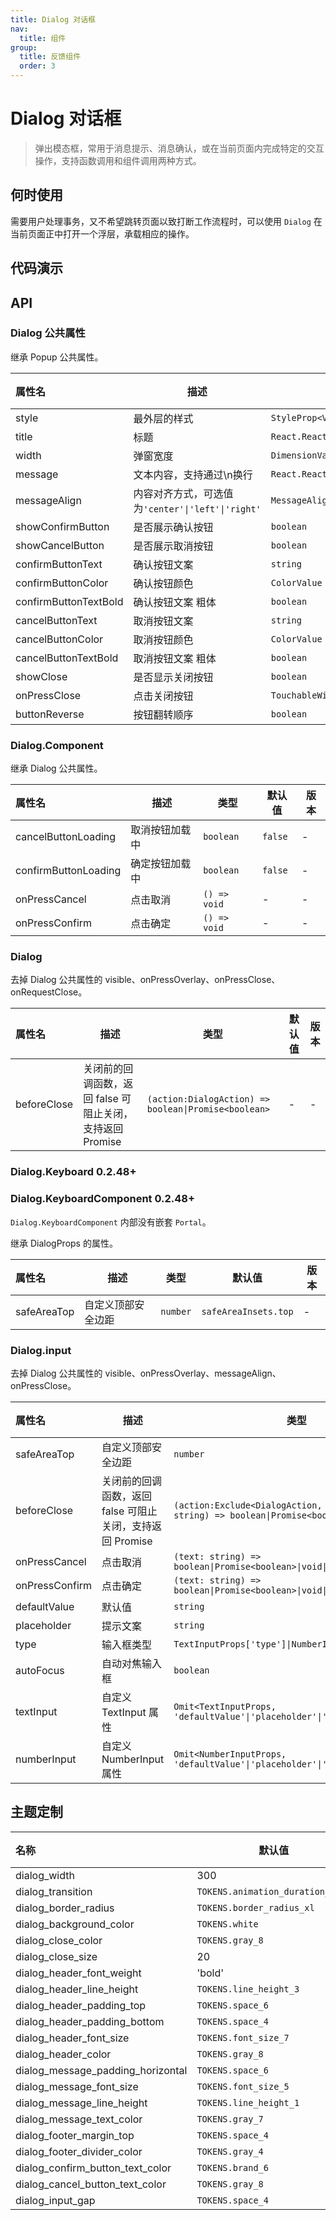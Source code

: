 ```yaml
---
title: Dialog 对话框
nav:
  title: 组件
group:
  title: 反馈组件
  order: 3
---
```


# Dialog 对话框

> 弹出模态框，常用于消息提示、消息确认，或在当前页面内完成特定的交互操作，支持函数调用和组件调用两种方式。

## 何时使用

需要用户处理事务，又不希望跳转页面以致打断工作流程时，可以使用 `Dialog` 在当前页面正中打开一个浮层，承载相应的操作。

## 代码演示

<code src="./__fixtures__/base.tsx"></code>

<code src="./__fixtures__/input.tsx"></code>

<code src="./__fixtures__/other.tsx"></code>

<code src="./__fixtures__/keyboard.tsx"></code>

## API

### Dialog 公共属性

继承 Popup 公共属性。

| 属性名                | 描述                                              | 类型                                       | 默认值     | 版本 |
| :-------------------- | ------------------------------------------------- | ------------------------------------------ | ---------- | ---- |
| style                 | 最外层的样式                                      | `StyleProp<ViewStyle>`                     | -          | -    |
| title                 | 标题                                              | `React.ReactNode`                          | -          | -    |
| width                 | 弹窗宽度                                          | `DimensionValue`                           | `300`      | -    |
| message               | 文本内容，支持通过\n换行                          | `React.ReactNode`                          | -          | -    |
| messageAlign          | 内容对齐方式，可选值为`'center'\|'left'\|'right'` | `MessageAlign`                             | `'center'` | -    |
| showConfirmButton     | 是否展示确认按钮                                  | `boolean`                                  | `true`     | -    |
| showCancelButton      | 是否展示取消按钮                                  | `boolean`                                  | -          | -    |
| confirmButtonText     | 确认按钮文案                                      | `string`                                   | `'确认'`   | -    |
| confirmButtonColor    | 确认按钮颜色                                      | `ColorValue`                               | -          | -    |
| confirmButtonTextBold | 确认按钮文案 粗体                                 | `boolean`                                  | `true`     | -    |
| cancelButtonText      | 取消按钮文案                                      | `string`                                   | `'取消'`   | -    |
| cancelButtonColor     | 取消按钮颜色                                      | `ColorValue`                               | -          | -    |
| cancelButtonTextBold  | 取消按钮文案 粗体                                 | `boolean`                                  | `false`    | -    |
| showClose             | 是否显示关闭按钮                                  | `boolean`                                  | `false`    | -    |
| onPressClose          | 点击关闭按钮                                      | `TouchableWithoutFeedbackProps['onPress']` | -          | -    |
| buttonReverse         | 按钮翻转顺序                                      | `boolean`                                  | `false`    | -    |

### Dialog.Component

继承 Dialog 公共属性。

| 属性名               | 描述           | 类型         | 默认值  | 版本 |
| :------------------- | -------------- | ------------ | ------- | ---- |
| cancelButtonLoading  | 取消按钮加载中 | `boolean`    | `false` | -    |
| confirmButtonLoading | 确定按钮加载中 | `boolean`    | `false` | -    |
| onPressCancel        | 点击取消       | `() => void` | -       | -    |
| onPressConfirm       | 点击确定       | `() => void` | -       | -    |

### Dialog

去掉 Dialog 公共属性的 visible、onPressOverlay、onPressClose、onRequestClose。

| 属性名      | 描述                                                      | 类型                                                 | 默认值 | 版本 |
| :---------- | --------------------------------------------------------- | ---------------------------------------------------- | ------ | ---- |
| beforeClose | 关闭前的回调函数，返回 false 可阻止关闭，支持返回 Promise | `(action:DialogAction) => boolean\|Promise<boolean>` | -      | -    |

### Dialog.Keyboard <Badge>0.2.48+</Badge>

### Dialog.KeyboardComponent <Badge>0.2.48+</Badge>

`Dialog.KeyboardComponent` 内部没有嵌套 `Portal`。

继承 DialogProps 的属性。

| 属性名      | 描述               | 类型     | 默认值               | 版本 |
| :---------- | ------------------ | -------- | -------------------- | ---- |
| safeAreaTop | 自定义顶部安全边距 | `number` | `safeAreaInsets.top` | -    |

### Dialog.input

去掉 Dialog 公共属性的 visible、onPressOverlay、messageAlign、onPressClose。

| 属性名         | 描述                                                      | 类型                                                                                   | 默认值               | 版本 |
| :------------- | --------------------------------------------------------- | -------------------------------------------------------------------------------------- | -------------------- | ---- |
| safeAreaTop    | 自定义顶部安全边距                                        | `number`                                                                               | `safeAreaInsets.top` | -    |
| beforeClose    | 关闭前的回调函数，返回 false 可阻止关闭，支持返回 Promise | `(action:Exclude<DialogAction, 'overlay'>, text: string) => boolean\|Promise<boolean>` | -                    | -    |
| onPressCancel  | 点击取消                                                  | `(text: string) => boolean\|Promise<boolean>\|void\|Promise<void>`                     | -                    | -    |
| onPressConfirm | 点击确定                                                  | `(text: string) => boolean\|Promise<boolean>\|void\|Promise<void>`                     | -                    | -    |
| defaultValue   | 默认值                                                    | `string`                                                                               | -                    | -    |
| placeholder    | 提示文案                                                  | `string`                                                                               | -                    | -    |
| type           | 输入框类型                                                | `TextInputProps['type']\|NumberInputProps['type']`                                     | `'text'`             | -    |
| autoFocus      | 自动对焦输入框                                            | `boolean`                                                                              | `true`               | -    |
| textInput      | 自定义 TextInput 属性                                     | `Omit<TextInputProps, 'defaultValue'\|'placeholder'\|'type'\|'autoFocus'>`             | -                    | -    |
| numberInput    | 自定义 NumberInput 属性                                   | `Omit<NumberInputProps, 'defaultValue'\|'placeholder'\|'type'\|'autoFocus'>`           | -                    | -    |

## 主题定制

| 名称                              | 默认值                           | 描述 |
| :-------------------------------- | -------------------------------- | ---- |
| dialog_width                      | 300                              | -    |
| dialog_transition                 | `TOKENS.animation_duration_base` | -    |
| dialog_border_radius              | `TOKENS.border_radius_xl`        | -    |
| dialog_background_color           | `TOKENS.white`                   | -    |
| dialog_close_color                | `TOKENS.gray_8`                  | -    |
| dialog_close_size                 | 20                               | -    |
| dialog_header_font_weight         | 'bold'                           | -    |
| dialog_header_line_height         | `TOKENS.line_height_3`           | -    |
| dialog_header_padding_top         | `TOKENS.space_6`                 | -    |
| dialog_header_padding_bottom      | `TOKENS.space_4`                 | -    |
| dialog_header_font_size           | `TOKENS.font_size_7`             | -    |
| dialog_header_color               | `TOKENS.gray_8`                  | -    |
| dialog_message_padding_horizontal | `TOKENS.space_6`                 | -    |
| dialog_message_font_size          | `TOKENS.font_size_5`             | -    |
| dialog_message_line_height        | `TOKENS.line_height_1`           | -    |
| dialog_message_text_color         | `TOKENS.gray_7`                  | -    |
| dialog_footer_margin_top          | `TOKENS.space_4`                 | -    |
| dialog_footer_divider_color       | `TOKENS.gray_4`                  | -    |
| dialog_confirm_button_text_color  | `TOKENS.brand_6`                 | -    |
| dialog_cancel_button_text_color   | `TOKENS.gray_8`                  | -    |
| dialog_input_gap                  | `TOKENS.space_4`                 | -    |

